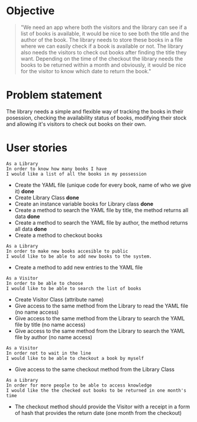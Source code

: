 # Objective 
 
 > "We need an app where both the visitors and the library can see if a list of books is available, it would be nice to see both the title and the author of the book. The library needs to store these books in a file where we can easily check if a book is available or not. The library also needs the visitors to check out books after finding the title they want. Depending on the time of the checkout the library needs the books to be returned within a month and obviously, it would be nice for the visitor to know which date to return the book."
 
# Problem statement
The library needs a simple and flexible way of tracking the books in their posession, checking the availability status of books, modifying their stock and allowing it's visitors to check out books on their own.


# User stories

```
As a Library
In order to know how many books I have
I would like a list of all the books in my possession
```


* Create the YAML file (unique code for every book, name of who we give it) **done**
* Create Library Class **done**
* Create an instance variable books for Library class **done**
* Create a method to search the YAML file by title, the method returns all data **done**
* Create a method to search the YAML file by author, the method returns all data **done**
* Create a method to checkout books

```
As a Library
In order to make new books accesible to public
I would like to be able to add new books to the system.
```

* Create a method to add new entries to the YAML file


```
As a Visitor
In order to be able to choose
I would like to be able to search the list of books
```

* Create Visitor Class (attribute name)
* Give access to the same method from the Library to read the YAML file (no name access)
* Give access to the same method from the Library to search the YAML file by title (no name access)
* Give access to the same method from the Library to search the YAML file by author (no name access)

```
As a Visitor
In order not to wait in the line
I would like to be able to checkout a book by myself
```

* Give access to the same checkout method from the Library Class

```
As a Library
In order for more people to be able to access knowledge
I would like the the checked out books to be returned in one month's time
```

* The checkout method should provide the Visitor with a receipt in a form of hash that provides the return date (one month from the checkout)









